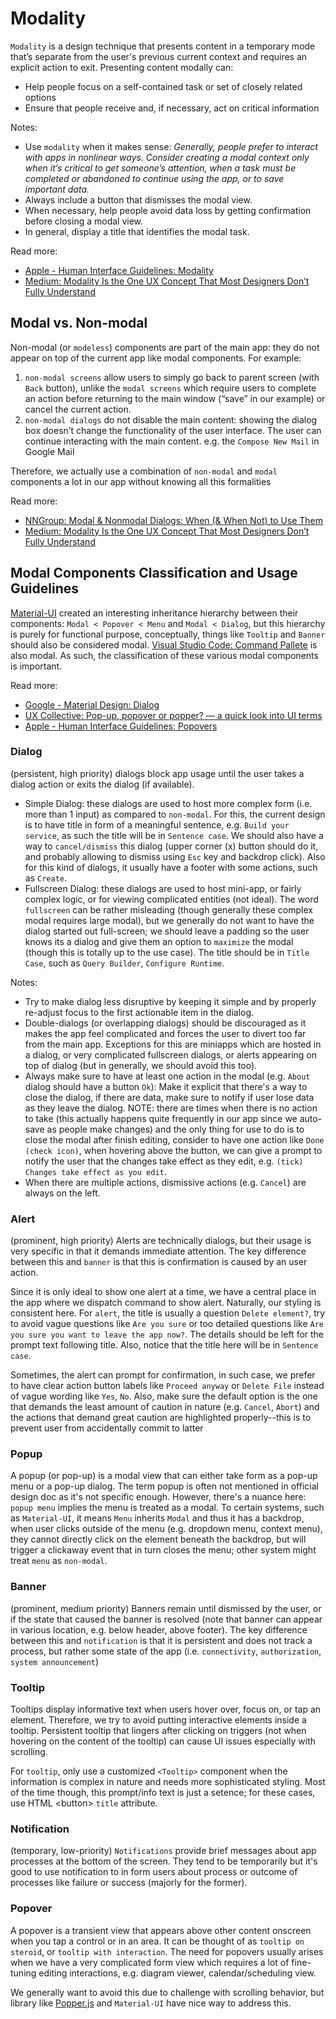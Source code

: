 # Modality

`Modality` is a design technique that presents content in a temporary mode that’s separate from the user's previous current context and requires an explicit action to exit. Presenting content modally can:

- Help people focus on a self-contained task or set of closely related options
- Ensure that people receive and, if necessary, act on critical information

Notes:

- Use `modality` when it makes sense: _Generally, people prefer to interact with apps in nonlinear ways. Consider creating a modal context only when it’s critical to get someone’s attention, when a task must be completed or abandoned to continue using the app, or to save important data._
- Always include a button that dismisses the modal view.
- When necessary, help people avoid data loss by getting confirmation before closing a modal view.
- In general, display a title that identifies the modal task.

Read more:

- [Apple - Human Interface Guidelines: Modality](https://developer.apple.com/design/human-interface-guidelines/ios/app-architecture/modality/)
- [Medium: Modality Is the One UX Concept That Most Designers Don’t Fully Understand](https://uxplanet.org/modality-the-one-ux-concept-you-need-to-understand-when-designing-intuitive-user-interfaces-e5e941c7acb1)

## Modal vs. Non-modal

Non-modal (or `modeless`) components are part of the main app: they do not appear on top of the current app like modal components. For example:

1. `non-modal screens` allow users to simply go back to parent screen (with `Back` button), unlike the `modal screens` which require users to complete an action before returning to the main window (“save” in our example) or cancel the current action.
2. `non-modal dialogs` do not disable the main content: showing the dialog box doesn’t change the functionality of the user interface. The user can continue interacting with the main content. e.g. the `Compose New Mail` in Google Mail

Therefore, we actually use a combination of `non-modal` and `modal` components a lot in our app without knowing all this formalities

Read more:

- [NNGroup: Modal & Nonmodal Dialogs: When (& When Not) to Use Them](https://www.nngroup.com/articles/modal-nonmodal-dialog/#:~:text=In%20situations%20where%20the%20task,them%20if%20they%20are%20irrelevant.)
- [Medium: Modality Is the One UX Concept That Most Designers Don’t Fully Understand](https://uxplanet.org/modality-the-one-ux-concept-you-need-to-understand-when-designing-intuitive-user-interfaces-e5e941c7acb1)

## Modal Components Classification and Usage Guidelines

[Material-UI](https://material-ui.com/) created an interesting inheritance hierarchy between their components: `Modal < Popover < Menu` and `Modal < Dialog`, but this hierarchy is purely for functional purpose, conceptually, things like `Tooltip` and `Banner` should also be considered modal. [Visual Studio Code: Command Pallete](https://code.visualstudio.com/docs/getstarted/userinterface#_command-palette) is also modal. As such, the classification of these various modal components is important.

Read more:

- [Google - Material Design: Dialog](https://material.io/components/dialogs)
- [UX Collective: Pop-up, popover or popper? — a quick look into UI terms](https://uxdesign.cc/pop-up-popover-or-popper-a-quick-look-into-ui-terms-cb4114fca2a)
- [Apple - Human Interface Guidelines: Popovers](https://developer.apple.com/design/human-interface-guidelines/ios/views/popovers/)

### Dialog

(persistent, high priority) dialogs block app usage until the user takes a dialog action or exits the dialog (if available).

- Simple Dialog: these dialogs are used to host more complex form (i.e. more than 1 input) as compared to `non-modal`. For this, the current design is to have title in form of a meaningful sentence, e.g. `Build your service`, as such the title will be in `Sentence case`. We should also have a way to `cancel/dismiss` this dialog (upper corner (x) button should do it, and probably allowing to dismiss using `Esc` key and backdrop click). Also for this kind of dialogs, it usually have a footer with some actions, such as `Create`.
- Fullscreen Dialog: these dialogs are used to host mini-app, or fairly complex logic, or for viewing complicated entities (not ideal). The word `fullscreen` can be rather misleading (though generally these complex modal requires large modal), but we generally do not want to have the dialog started out full-screen; we should leave a padding so the user knows its a dialog and give them an option to `maximize` the modal (though this is totally up to the use case). The title should be in `Title Case`, such as `Query Builder`, `Configure Runtime`.

Notes:

- Try to make dialog less disruptive by keeping it simple and by properly re-adjust focus to the first actionable item in the dialog.
- Double-dialogs (or overlapping dialogs) should be discouraged as it makes the app feel complicated and forces the user to divert too far from the main app. Exceptions for this are miniapps which are hosted in a dialog, or very complicated fullscreen dialogs, or alerts appearing on top of dialog (but in generally, we should avoid this too).
- Always make sure to have at least one action in the modal (e.g. `About` dialog should have a button `Ok`): Make it explicit that there's a way to close the dialog, if there are data, make sure to notify if user lose data as they leave the dialog. NOTE: there are times when there is no action to take (this actually happens quite frequently in our app since we auto-save as people make changes) and the only thing for use to do is to close the modal after finish editing, consider to have one action like `Done (check icon)`, when hovering above the button, we can give a prompt to notify the user that the changes take effect as they edit, e.g. `(tick) Changes take effect as you edit`.
- When there are multiple actions, dismissive actions (e.g. `Cancel`) are always on the left.

### Alert

(prominent, high priority) Alerts are technically dialogs, but their usage is very specific in that it demands immediate attention. The key difference between this and `banner` is that this is confirmation is caused by an user action.

Since it is only ideal to show one alert at a time, we have a central place in the app where we dispatch command to show alert. Naturally, our styling is consistent here. For `alert`, the title is usually a question `Delete element?`, try to avoid vague questions like `Are you sure` or too detailed questions like `Are you sure you want to leave the app now?`. The details should be left for the prompt text following title. Also, notice that the title here will be in `Sentence case`.

Sometimes, the alert can prompt for confirmation, in such case, we prefer to have clear action button labels like `Proceed anyway` or `Delete File` instead of vague wording like `Yes`, `No`. Also, make sure the default option is the one that demands the least amount of caution in nature (e.g. `Cancel`, `Abort`) and the actions that demand great caution are highlighted properly--this is to prevent user from accidentally commit to latter

### Popup

A popup (or pop-up) is a modal view that can either take form as a pop-up menu or a pop-up dialog. The term popup is often not mentioned in official design doc as it's not specific enough. However, there's a nuance here: `popup menu` implies the menu is treated as a modal. To certain systems, such as `Material-UI`, it means `Menu` inherits `Modal` and thus it has a backdrop, when user clicks outside of the menu (e.g. dropdown menu, context menu), they cannot directly click on the element beneath the backdrop, but will trigger a clickaway event that in turn closes the menu; other system might treat `menu` as `non-modal`.

### Banner

(prominent, medium priority) Banners remain until dismissed by the user, or if the state that caused the banner is resolved (note that banner can appear in various location, e.g. below header, above footer). The key difference between this and `notification` is that it is persistent and does not track a process, but rather some state of the app (i.e. `connectivity`, `authorization`, `system announcement`)

### Tooltip

Tooltips display informative text when users hover over, focus on, or tap an element. Therefore, we try to avoid putting interactive elements inside a tooltip. Persistent tooltip that lingers after clicking on triggers (not when hovering on the content of the tooltip) can cause UI issues especially with scrolling.

For `tooltip`, only use a customized `<Tooltip>` component when the information is complex in nature and needs more sophisticated styling. Most of the time though, this prompt/info text is just a setence; for these cases, use HTML \<button\> `title` attribute.

### Notification

(temporary, low-priority) `Notifications` provide brief messages about app processes at the bottom of the screen. They tend to be temporarily but it's good to use notification to in form users about process or outcome of processes like failure or success (majorly for the former).

### Popover

A popover is a transient view that appears above other content onscreen when you tap a control or in an area. It can be thought of as `tooltip on steroid`, or `tooltip with interaction`. The need for popovers usually arises when we have a very complicated form view which requires a lot of fine-tuning editing interactions, e.g. diagram viewer, calendar/scheduling view.

We generally want to avoid this due to challenge with scrolling behavior, but library like [Popper.js](https://popper.js.org/) and `Material-UI` have nice way to address this.
